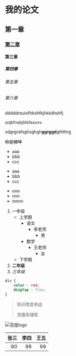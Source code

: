 
我的论文
==========
## 第一章
### [第二章](https://www.baidu.com/)
#### 第三章
##### 第四章
###### 第五章
###### 第六章

dddddreuiofhkshfkjhkkdhshfj

snjkfnskjhfsfssvvv

vdgrgrafsghsghgh**ggrggd**gththrg

~~你是猪咩~~

* aaa
* bbb
* ccc
- aaa
- bbb
- ccc
+ ooo
+ nnn
+ mmm

1. 一年级
    * 上学期
        * 语文
            * 李老师
                * 男
        * 数学
            * 王老师
                * 女
    * 下学期
1. **二年级**
1. *三年级*





```css
div {
    color : red;
    display : flex;
}
```

>知识改变命运
>
>克隆存储库

![百度logo](https://www.baidu.com/img/PCtm_d9c8750bed0b3c7d089fa7d55720d6cf.png)

| 张三 | 李四 | 王五 |
|----:|----:|----:|
| 90 | 98 | 99 |



